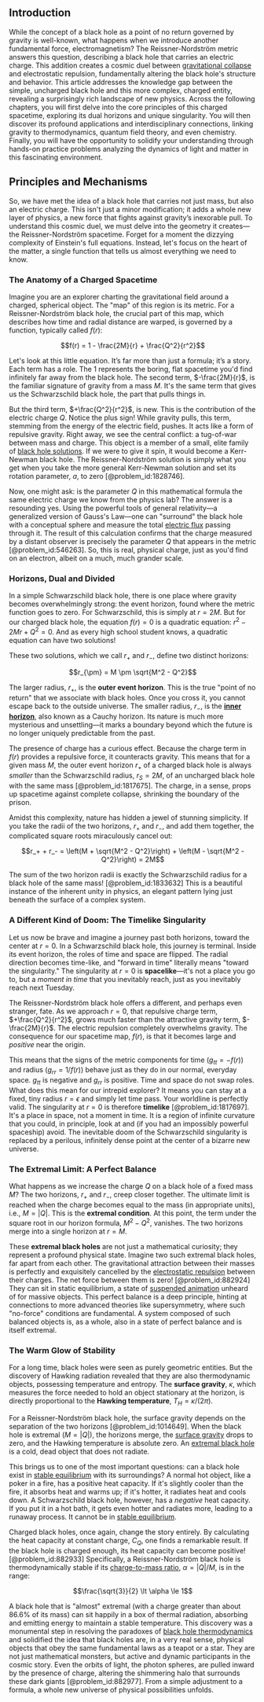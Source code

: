 ## Introduction
While the concept of a black hole as a point of no return governed by gravity is well-known, what happens when we introduce another fundamental force, electromagnetism? The Reissner-Nordström metric answers this question, describing a black hole that carries an electric charge. This addition creates a cosmic duel between [gravitational collapse](@article_id:160781) and electrostatic repulsion, fundamentally altering the black hole's structure and behavior. This article addresses the knowledge gap between the simple, uncharged black hole and this more complex, charged entity, revealing a surprisingly rich landscape of new physics. Across the following chapters, you will first delve into the core principles of this charged spacetime, exploring its dual horizons and unique singularity. You will then discover its profound applications and interdisciplinary connections, linking gravity to thermodynamics, quantum field theory, and even chemistry. Finally, you will have the opportunity to solidify your understanding through hands-on practice problems analyzing the dynamics of light and matter in this fascinating environment.

## Principles and Mechanisms

So, we have met the idea of a black hole that carries not just mass, but also an electric charge. This isn't just a minor modification; it adds a whole new layer of physics, a new force that fights against gravity’s inexorable pull. To understand this cosmic duel, we must delve into the geometry it creates—the Reissner-Nordström spacetime. Forget for a moment the dizzying complexity of Einstein's full equations. Instead, let's focus on the heart of the matter, a single function that tells us almost everything we need to know.

### The Anatomy of a Charged Spacetime

Imagine you are an explorer charting the gravitational field around a charged, spherical object. The "map" of this region is its metric. For a Reissner-Nordström black hole, the crucial part of this map, which describes how time and radial distance are warped, is governed by a function, typically called $f(r)$:

$$f(r) = 1 - \frac{2M}{r} + \frac{Q^2}{r^2}$$

Let's look at this little equation. It’s far more than just a formula; it’s a story. Each term has a role. The $1$ represents the boring, flat spacetime you'd find infinitely far away from the black hole. The second term, $-\frac{2M}{r}$, is the familiar signature of gravity from a mass $M$. It's the same term that gives us the Schwarzschild black hole, the part that pulls things in.

But the third term, $+\frac{Q^2}{r^2}$, is new. This is the contribution of the electric charge $Q$. Notice the plus sign! While gravity pulls, this term, stemming from the energy of the electric field, pushes. It acts like a form of repulsive gravity. Right away, we see the central conflict: a tug-of-war between mass and charge. This object is a member of a small, elite family of [black hole solutions](@article_id:186733). If we were to give it spin, it would become a Kerr-Newman black hole. The Reissner-Nordström solution is simply what you get when you take the more general Kerr-Newman solution and set its rotation parameter, $a$, to zero [@problem_id:1828746].

Now, one might ask: is the parameter $Q$ in this mathematical formula the same electric charge we know from the physics lab? The answer is a resounding yes. Using the powerful tools of general relativity—a generalized version of Gauss's Law—one can "surround" the black hole with a conceptual sphere and measure the total [electric flux](@article_id:265555) passing through it. The result of this calculation confirms that the charge measured by a distant observer is precisely the parameter $Q$ that appears in the metric [@problem_id:546263]. So, this is real, physical charge, just as you'd find on an electron, albeit on a much, much grander scale.

### Horizons, Dual and Divided

In a simple Schwarzschild black hole, there is one place where gravity becomes overwhelmingly strong: the event horizon, found where the metric function goes to zero. For Schwarzschild, this is simply at $r=2M$. But for our charged black hole, the equation $f(r) = 0$ is a quadratic equation: $r^2 - 2Mr + Q^2 = 0$. And as every high school student knows, a quadratic equation can have two solutions!

These two solutions, which we call $r_+$ and $r_-$, define two distinct horizons:

$$r_{\pm} = M \pm \sqrt{M^2 - Q^2}$$

The larger radius, $r_+$, is the **outer event horizon**. This is the true "point of no return" that we associate with black holes. Once you cross it, you cannot escape back to the outside universe. The smaller radius, $r_-$, is the **[inner horizon](@article_id:273103)**, also known as a Cauchy horizon. Its nature is much more mysterious and unsettling—it marks a boundary beyond which the future is no longer uniquely predictable from the past.

The presence of charge has a curious effect. Because the charge term in $f(r)$ provides a repulsive force, it counteracts gravity. This means that for a given mass $M$, the outer event horizon $r_+$ of a charged black hole is always *smaller* than the Schwarzschild radius, $r_S = 2M$, of an uncharged black hole with the same mass [@problem_id:1817675]. The charge, in a sense, props up spacetime against complete collapse, shrinking the boundary of the prison.

Amidst this complexity, nature has hidden a jewel of stunning simplicity. If you take the radii of the two horizons, $r_+$ and $r_-$, and add them together, the complicated square roots miraculously cancel out:

$$r_+ + r_- = \left(M + \sqrt{M^2 - Q^2}\right) + \left(M - \sqrt{M^2 - Q^2}\right) = 2M$$

The sum of the two horizon radii is exactly the Schwarzschild radius for a black hole of the same mass! [@problem_id:1833632] This is a beautiful instance of the inherent unity in physics, an elegant pattern lying just beneath the surface of a complex system.

### A Different Kind of Doom: The Timelike Singularity

Let us now be brave and imagine a journey past both horizons, toward the center at $r=0$. In a Schwarzschild black hole, this journey is terminal. Inside its event horizon, the roles of time and space are flipped. The radial direction becomes time-like, and "forward in time" literally means "toward the singularity." The singularity at $r=0$ is **spacelike**—it's not a place you go to, but a *moment in time* that you inevitably reach, just as you inevitably reach next Tuesday.

The Reissner-Nordström black hole offers a different, and perhaps even stranger, fate. As we approach $r=0$, that repulsive charge term, $+\frac{Q^2}{r^2}$, grows much faster than the attractive gravity term, $-\frac{2M}{r}$. The electric repulsion completely overwhelms gravity. The consequence for our spacetime map, $f(r)$, is that it becomes large and *positive* near the origin.

This means that the signs of the metric components for time ($g_{tt} = -f(r)$) and radius ($g_{rr} = 1/f(r)$) behave just as they do in our normal, everyday space. $g_{tt}$ is negative and $g_{rr}$ is positive. Time and space do not swap roles. What does this mean for our intrepid explorer? It means you can stay at a fixed, tiny radius $r=\epsilon$ and simply let time pass. Your worldline is perfectly valid. The singularity at $r=0$ is therefore **timelike** [@problem_id:1817697]. It's a place in space, not a moment in time. It is a region of infinite curvature that you could, in principle, look at and (if you had an impossibly powerful spaceship) avoid. The inevitable doom of the Schwarzschild singularity is replaced by a perilous, infinitely dense point at the center of a bizarre new universe.

### The Extremal Limit: A Perfect Balance

What happens as we increase the charge $Q$ on a black hole of a fixed mass $M$? The two horizons, $r_+$ and $r_-$, creep closer together. The ultimate limit is reached when the charge becomes equal to the mass (in appropriate units), i.e., $M=|Q|$. This is the **extremal condition**. At this point, the term under the square root in our horizon formula, $M^2 - Q^2$, vanishes. The two horizons merge into a single horizon at $r = M$.

These **extremal black holes** are not just a mathematical curiosity; they represent a profound physical state. Imagine two such extremal black holes, far apart from each other. The gravitational attraction between their masses is perfectly and exquisitely cancelled by the [electrostatic repulsion](@article_id:161634) between their charges. The net force between them is zero! [@problem_id:882924] They can sit in static equilibrium, a state of [suspended animation](@article_id:150843) unheard of for massive objects. This perfect balance is a deep principle, hinting at connections to more advanced theories like supersymmetry, where such "no-force" conditions are fundamental. A system composed of such balanced objects is, as a whole, also in a state of perfect balance and is itself extremal.

### The Warm Glow of Stability

For a long time, black holes were seen as purely geometric entities. But the discovery of Hawking radiation revealed that they are also thermodynamic objects, possessing temperature and entropy. The **surface gravity**, $\kappa$, which measures the force needed to hold an object stationary at the horizon, is directly proportional to the **Hawking temperature**, $T_H = \kappa / (2\pi)$.

For a Reissner-Nordström black hole, the surface gravity depends on the separation of the two horizons [@problem_id:1014649]. When the black hole is extremal ($M=|Q|$), the horizons merge, the [surface gravity](@article_id:160071) drops to zero, and the Hawking temperature is absolute zero. An [extremal black hole](@article_id:269695) is a cold, dead object that does not radiate.

This brings us to one of the most important questions: can a black hole exist in [stable equilibrium](@article_id:268985) with its surroundings? A normal hot object, like a poker in a fire, has a positive heat capacity. If it's slightly cooler than the fire, it absorbs heat and warms up; if it's hotter, it radiates heat and cools down. A Schwarzschild black hole, however, has a *negative* heat capacity. If you put it in a hot bath, it gets even hotter and radiates more, leading to a runaway process. It cannot be in [stable equilibrium](@article_id:268985).

Charged black holes, once again, change the story entirely. By calculating the heat capacity at constant charge, $C_Q$, one finds a remarkable result. If the black hole is charged enough, its heat capacity can become positive! [@problem_id:882933] Specifically, a Reissner-Nordström black hole is thermodynamically stable if its [charge-to-mass ratio](@article_id:145054), $\alpha = |Q|/M$, is in the range:

$$\frac{\sqrt{3}}{2} \lt \alpha \le 1$$

A black hole that is "almost" extremal (with a charge greater than about 86.6% of its mass) can sit happily in a box of thermal radiation, absorbing and emitting energy to maintain a stable temperature. This discovery was a monumental step in resolving the paradoxes of [black hole thermodynamics](@article_id:135889) and solidified the idea that black holes are, in a very real sense, physical objects that obey the same fundamental laws as a teapot or a star. They are not just mathematical monsters, but active and dynamic participants in the cosmic story. Even the orbits of light, the photon spheres, are pulled inward by the presence of charge, altering the shimmering halo that surrounds these dark giants [@problem_id:882977]. From a simple adjustment to a formula, a whole new universe of physical possibilities unfolds.